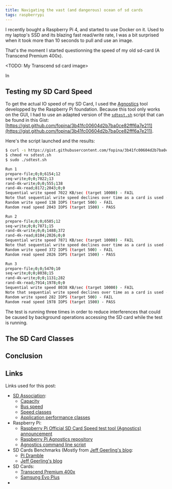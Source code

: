 ```yaml
---
title: Navigating the vast (and dangerous) ocean of sd cards
tags: raspberrypi
---
```


I recently bought a Raspberry Pi 4, and started to use Docker on it. Used to my laptop's SSD and its blazing fast read/write rate, I was a bit surprised when it took more than 10 seconds to pull and use an image.

That's the moment I started questionning the speed of my old sd-card (A Transcend Premium 400x). 

<TODO: My Transcend sd card image>

In 

## Testing my SD Card Speed

To get the actual IO speed of my SD Card, I used the [Agnostics](https://github.com/raspberrypi-ui/agnostics) tool developped by the Raspberry Pi foundation. Because this tool only works on the GUI, I had to use an adapted version of the [`sdtest.sh`](https://github.com/raspberrypi-ui/agnostics/blob/master/data/sdtest.sh) script that can be found in this Gist: [https://gist.github.com/fopina/3b41fc00604d2b7ba0ce82fff6a7e211](https://gist.github.com/fopina/3b41fc00604d2b7ba0ce82fff6a7e211).

Here's the script launched and the results:

```bash
$ curl -s https://gist.githubusercontent.com/fopina/3b41fc00604d2b7ba0ce82fff6a7e211/raw/sdtest.sh > sdtest.sh
$ chmod +x sdtest.sh
$ sudo ./sdtest.sh

Run 1
prepare-file;0;0;6154;12
seq-write;0;0;7022;13
rand-4k-write;0;0;555;138
rand-4k-read;8172;2043;0;0
Sequential write speed 7022 KB/sec (target 10000) - FAIL
Note that sequential write speed declines over time as a card is used - your card may require reformatting
Random write speed 138 IOPS (target 500) - FAIL
Random read speed 2043 IOPS (target 1500) - PASS

Run 2
prepare-file;0;0;6585;12
seq-write;0;0;7871;15
rand-4k-write;0;0;1488;372
rand-4k-read;8104;2026;0;0
Sequential write speed 7871 KB/sec (target 10000) - FAIL
Note that sequential write speed declines over time as a card is used - your card may require reformatting
Random write speed 372 IOPS (target 500) - FAIL
Random read speed 2026 IOPS (target 1500) - PASS

Run 3
prepare-file;0;0;5470;10
seq-write;0;0;8038;15
rand-4k-write;0;0;1131;282
rand-4k-read;7914;1978;0;0
Sequential write speed 8038 KB/sec (target 10000) - FAIL
Note that sequential write speed declines over time as a card is used - your card may require reformatting
Random write speed 282 IOPS (target 500) - FAIL
Random read speed 1978 IOPS (target 1500) - PASS
```


The test is running three times in order to reduce interferences that could be caused by background operations accessing the SD card while the test is running.


## The SD Card Classes


## Conclusion



## Links

Links used for this post:

* [SD Association](https://www.sdcard.org/):
  * [Capacity](https://www.sdcard.org/developers/sd-standard-overview/capacity-sd-sdhc-sdxc-sduc/)
  * [Bus speed](https://www.sdcard.org/developers/sd-standard-overview/bus-speed-default-speed-high-speed-uhs-sd-express/)
  * [Speed classes](https://www.sdcard.org/developers/sd-standard-overview/speed-class/)
  * [Application performance classes](https://www.sdcard.org/developers/sd-standard-overview/application-performance-class/)
* Raspberry Pi:
  * [Raspberry Pi Official SD Card Speed test tool (Agnostics) announcement](https://www.raspberrypi.com/news/sd-card-speed-test/)
  * [Raspberry Pi Agnostics repository](https://github.com/raspberrypi-ui/agnostics)
  * [Agnostics command line script](https://gist.github.com/fopina/3b41fc00604d2b7ba0ce82fff6a7e211)
* SD Cards Benchmarks (Mostly from [Jeff Geerling's blog](https://www.jeffgeerling.com/blog):
  * [Pi Dramble ](https://www.pidramble.com/wiki/benchmarks/microsd-cards)
  * [Jeff Geerling's blog](https://www.jeffgeerling.com/blog/2019/raspberry-pi-microsd-card-performance-comparison-2019)
* SD Cards:
  * [Transcend Premium 400x](https://www.digitec.ch/en/s1/product/transcend-microsdhc-premium-400x-with-adapter-microsdhc-16-gb-u1-uhs-i-memory-card-3520393?dbq=1&gclid=EAIaIQobChMIisjdi5zX8wIVzQyLCh3KrgWGEAQYASABEgLSb_D_BwE&gclsrc=aw.ds)
  * [Samsung Evo Plus](https://www.digitec.ch/en/s1/product/samsung-evo-plus-speicherkarte-128-gb-microsdxc-uhs-i-klasse-10-microsdxc-128-gb-memory-card-16738927)
* 

